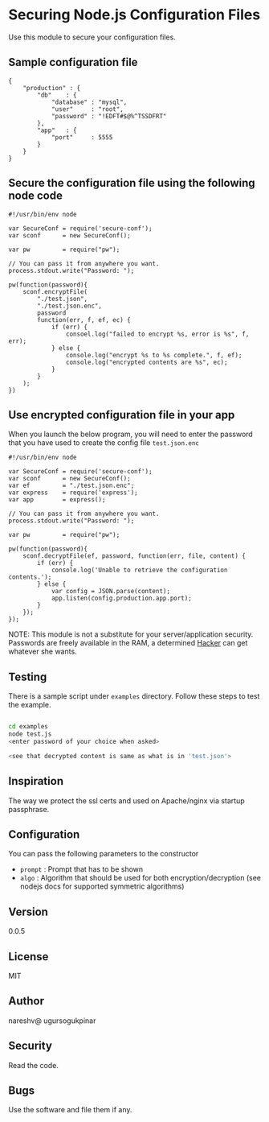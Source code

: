 # Securing Node.js Configuration Files

Use this module to secure your configuration files.

## Sample configuration file

```
{
    "production" : {
        "db"    : {
            "database" : "mysql",
            "user"     : "root",
            "password" : "!EDFT#$@%^TSSDFRT"
        },
        "app"   : {
            "port"     : 5555
        }
    }
}
```

## Secure the configuration file using the following node code

```
#!/usr/bin/env node

var SecureConf = require('secure-conf');
var sconf      = new SecureConf();

var pw         = require("pw");

// You can pass it from anywhere you want.
process.stdout.write("Password: ");

pw(function(password){
    sconf.encryptFile(
        "./test.json",
        "./test.json.enc",
        password
        function(err, f, ef, ec) {
            if (err) {
                consoel.log("failed to encrypt %s, error is %s", f, err);
            } else {
                console.log("encrypt %s to %s complete.", f, ef);
                console.log("encrypted contents are %s", ec);
            }
        }
    );
})

```

## Use encrypted configuration file in your app

When you launch the below program, you will need to enter the password that 
you have used to create the config file `test.json.enc`

```
#!/usr/bin/env node

var SecureConf = require('secure-conf');
var sconf      = new SecureConf();
var ef         = "./test.json.enc";
var express    = require('express');
var app        = express();

// You can pass it from anywhere you want.
process.stdout.write("Password: ");

var pw         = require("pw");

pw(function(password){
    sconf.decryptFile(ef, password, function(err, file, content) {
        if (err) {
            console.log('Unable to retrieve the configuration contents.');
        } else {
            var config = JSON.parse(content);
            app.listen(config.production.app.port);
        }
    });
});

```

NOTE: This module is not a substitute for your server/application security. Passwords are freely available in the RAM,
a determined [Hacker](http://en.wikipedia.org/wiki/Hacker_%28computer_security%29) can get whatever she wants. 

## Testing

There is a sample script under `examples` directory. Follow these steps to test the example.

```bash

cd examples
node test.js
<enter password of your choice when asked>

<see that decrypted content is same as what is in 'test.json'>
```

## Inspiration

The way we protect the ssl certs and used on Apache/nginx via startup passphrase.

## Configuration

You can pass the following parameters to the constructor

* `prompt` : Prompt that has to be shown
* `algo`   : Algorithm that should be used for both encryption/decryption (see nodejs docs for supported symmetric algorithms)

## Version

0.0.5

## License

MIT

## Author

nareshv@
ugursogukpinar

## Security

Read the code.

## Bugs

Use the software and file them if any.
